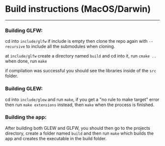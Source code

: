 
# Build instructions (MacOS/Darwin)

----
### Building GLFW:

cd into `include/glfw` if include is empty then clone the repo again with `--recursive` to include all the submodules when cloning.

at `include/glfw` create a directory named `build` and cd into it, run `cmake ..` when done, run `make`

if compilation was successful you should see the libraries inside of the `src` folder.

### Building GLEW:

cd into `include/glew` and run `make`, if you get a "no rule to make target" error then run `make extensions` instead, then `make` when the process is finished.

### Building the app:

After building both GLEW and GLFW, you should then go to the projects directory, create a folder named `build` and then run `make` which builds the app and creates the executable in the build folder.



